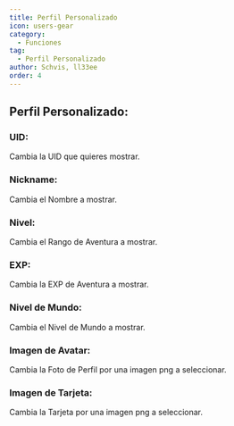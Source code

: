 ```yaml
---
title: Perfil Personalizado
icon: users-gear
category:
  - Funciones
tag:
  - Perfil Personalizado
author: Schvis, ll33ee
order: 4
---
```


## Perfil Personalizado:

### UID:
Cambia la UID que quieres mostrar.
### Nickname:
Cambia el Nombre a mostrar.
### Nivel:
Cambia el Rango de Aventura a mostrar.
### EXP:
Cambia la EXP de Aventura a mostrar.
### Nivel de Mundo:
Cambia el Nivel de Mundo a mostrar.
### Imagen de Avatar:
Cambia la Foto de Perfil por una imagen png a seleccionar.
### Imagen de Tarjeta:
Cambia la Tarjeta por una imagen png a seleccionar.
